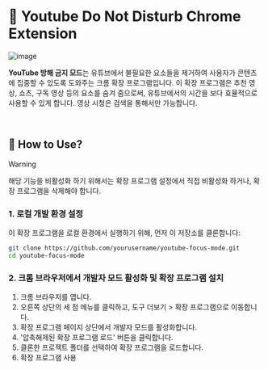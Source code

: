 # 🌟 Youtube Do Not Disturb Chrome Extension
![image](https://github.com/user-attachments/assets/b70f49e8-0a66-4b91-a5fc-d08bc5e652cc)

**YouTube 방해 금지 모드**는 유튜브에서 불필요한 요소들을 제거하여 사용자가 콘텐츠에 집중할 수 있도록 도와주는 크롬 확장 프로그램입니다. 이 확장 프로그램은 추천 영상, 쇼츠, 구독 영상 등의 요소를 숨겨 줌으로써, 유튜브에서의 시간을 보다 효율적으로 사용할 수 있게 합니다. 영상 시청은 검색을 통해서만 가능합니다.  

<br/>

## 🔧 How to Use?

> [!WARNING]  
> 해당 기능을 비활성화 하기 위해서는 확장 프로그램 설정에서 직접 비활성화 하거나, 확장 프로그램을 삭제해야 합니다.


### 1. 로컬 개발 환경 설정
이 확장 프로그램을 로컬 환경에서 실행하기 위해, 먼저 이 저장소를 클론합니다:
```bash
git clone https://github.com/yourusername/youtube-focus-mode.git
cd youtube-focus-mode
```

### 2. 크롬 브라우저에서 개발자 모드 활성화 및 확장 프로그램 설치
1. 크롬 브라우저를 엽니다.
2. 오른쪽 상단의 세 점 메뉴를 클릭하고, 도구 더보기 > 확장 프로그램으로 이동합니다.
3. 확장 프로그램 페이지 상단에서 개발자 모드를 활성화합니다.
4. '압축해제된 확장 프로그램 로드' 버튼을 클릭합니다.
5. 클론한 프로젝트 폴더를 선택하여 확장 프로그램을 로드합니다.
6. 확장 프로그램 사용


